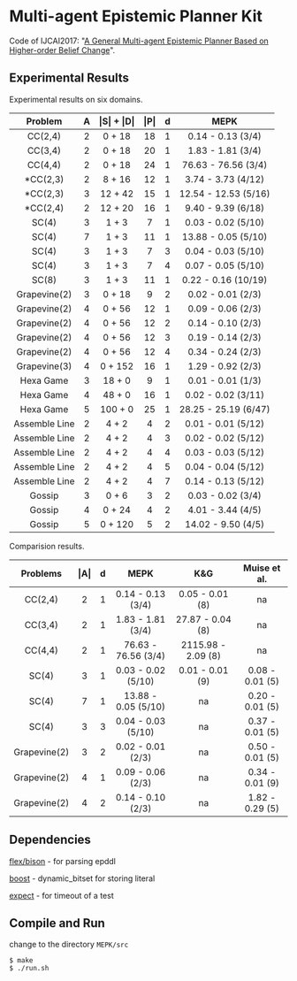 # Multi-agent Epistemic Planner Kit
Code of IJCAI2017: "[A General Multi-agent Epistemic Planner Based on Higher-order Belief Change](https://www.ijcai.org/proceedings/2017/0152.pdf)".


## Experimental Results

Experimental results on six domains.

|    Problem    | A | \|S\|  + \|D\| | \|P\| | d  |         MEPK         |
| :-----------: | :--------: | :-------------------------: | :-----------: | :--: | :------------------: |
|    CC(2,4)    |     2      |           0 + 18            |      18       |  1   |  0.14 - 0.13 (3/4)   |
|    CC(3,4)    |     2      |           0 + 18            |      20       |  1   |  1.83 - 1.81 (3/4)   |
|    CC(4,4)    |     2      |           0 + 18            |      24       |  1   | 76.63 - 76.56 (3/4)  |
|   *CC(2,3)    |     2      |           8 + 16            |      12       |  1   |  3.74 - 3.73 (4/12)  |
|   *CC(2,3)    |     3      |           12 + 42           |      15       |  1   | 12.54 - 12.53 (5/16) |
|   *CC(2,4)    |     2      |           12 + 20           |      16       |  1   |  9.40 - 9.39 (6/18)  |
|     SC(4)     |     3      |            1 + 3            |       7       |  1   |  0.03 - 0.02 (5/10)  |
|     SC(4)     |     7      |            1 + 3            |      11       |  1   | 13.88 - 0.05 (5/10)  |
|     SC(4)     |     3      |            1 + 3            |       7       |  3   |  0.04 - 0.03 (5/10)  |
|     SC(4)     |     3      |            1 + 3            |       7       |  4   |  0.07 - 0.05 (5/10)  |
|     SC(8)     |     3      |            1 + 3            |      11       |  1   | 0.22 - 0.16 (10/19)  |
| Grapevine(2)  |     3      |           0 + 18            |       9       |  2   |  0.02 - 0.01 (2/3)   |
| Grapevine(2)  |     4      |           0 + 56            |      12       |  1   |  0.09 - 0.06 (2/3)   |
| Grapevine(2)  |     4      |           0 + 56            |      12       |  2   |  0.14 - 0.10 (2/3)   |
| Grapevine(2)  |     4      |           0 + 56            |      12       |  3   |  0.19 - 0.14 (2/3)   |
| Grapevine(2)  |     4      |           0 + 56            |      12       |  4   |  0.34 - 0.24 (2/3)   |
| Grapevine(3)  |     4      |           0 + 152           |      16       |  1   |  1.29 - 0.92 (2/3)   |
|   Hexa Game   |     3      |           18 + 0            |       9       |  1   |  0.01 - 0.01 (1/3)   |
|   Hexa Game   |     4      |           48 + 0            |      16       |  1   |  0.02 - 0.02 (3/11)  |
|   Hexa Game   |     5      |           100 + 0           |      25       |  1   | 28.25 - 25.19 (6/47) |
| Assemble Line |     2      |            4 + 2            |       4       |  2   |  0.01 - 0.01 (5/12)  |
| Assemble Line |     2      |            4 + 2            |       4       |  3   |  0.02 - 0.02 (5/12)  |
| Assemble Line |     2      |            4 + 2            |       4       |  4   |  0.03 - 0.03 (5/12)  |
| Assemble Line |     2      |            4 + 2            |       4       |  5   |  0.04 - 0.04 (5/12)  |
| Assemble Line |     2      |            4 + 2            |       4       |  7   |  0.14 - 0.13 (5/12)  |
|    Gossip     |     3      |            0 + 6            |       3       |  2   |  0.03 - 0.02 (3/4)   |
|    Gossip     |     4      |           0 + 24            |       4       |  2   |  4.01 - 3.44 (4/5)   |
|    Gossip     |     5      |           0 + 120           |       5       |  2   |  14.02 - 9.50 (4/5)  |



Comparision results.



|   Problems   | \|A\| | d  |        MEPK         |        K&G         |   Muise et al.    |
| :----------: | :-------------: | :--: | :-----------------: | :----------------: | :-------------: |
|   CC(2,4)    |        2        | 1  |  0.14 - 0.13 (3/4)  |  0.05 - 0.01 (8)   |       na        |
|   CC(3,4)    |        2        | 1  |  1.83 - 1.81 (3/4)  |  27.87 - 0.04 (8)  |       na        |
|   CC(4,4)    |        2        | 1  | 76.63 - 76.56 (3/4) | 2115.98 - 2.09 (8) |       na        |
|    SC(4)     |        3        | 1  | 0.03 - 0.02 (5/10)  |  0.01 - 0.01 (9)   | 0.08 - 0.01 (5) |
|    SC(4)     |        7        | 1  | 13.88 - 0.05 (5/10) |         na         | 0.20 - 0.01 (5) |
|    SC(4)     |        3        | 3  | 0.04 - 0.03 (5/10)  |         na         | 0.37 - 0.01 (5) |
| Grapevine(2) |        3        | 2  |  0.02 - 0.01 (2/3)  |         na         | 0.50 - 0.01 (5) |
| Grapevine(2) |        4        | 1  |  0.09 - 0.06 (2/3)  |         na         | 0.34 - 0.01 (9) |
| Grapevine(2) |        4        | 2  |  0.14 - 0.10 (2/3)  |         na         | 1.82 - 0.29 (5) |

## Dependencies

[flex/bison](https://www.gnu.org/software/bison/) - for parsing epddl

[boost](http://www.boost.org/) - dynamic_bitset for storing literal

[expect](http://manpages.ubuntu.com/manpages/trusty/man1/expect.1.html) - for timeout of a test

## Compile and Run

change to the directory `MEPK/src`

```
$ make
$ ./run.sh
```

